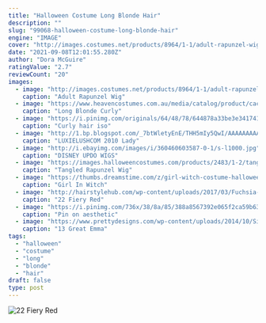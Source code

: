 ```yaml
---
title: "Halloween Costume Long Blonde Hair"
description: ""
slug: "99068-halloween-costume-long-blonde-hair"
engine: "IMAGE"
cover: "http://images.costumes.net/products/8964/1-1/adult-rapunzel-wig.jpg"
date: "2021-09-08T12:01:55.280Z"
author: "Dora McGuire"
ratingValue: "2.7"
reviewCount: "20"
images:
  - image: "http://images.costumes.net/products/8964/1-1/adult-rapunzel-wig.jpg"
    caption: "Adult Rapunzel Wig"
  - image: "https://www.heavencostumes.com.au/media/catalog/product/cache/87e1f69bc93e13dd75c69321dae7010a/e/-/e-zl-05179-elevate-costumes-bella-long-blonde-curls-fashion-wig-front-1000.jpg"
    caption: "Long Blonde Curly"
  - image: "https://i.pinimg.com/originals/64/48/78/644878a33be3e341741fbf48320494b6.jpg"
    caption: "Curly hair iso"
  - image: "http://1.bp.blogspot.com/_7btWletyEnE/THH5mIy5QwI/AAAAAAAAAyg/SDbG7xQSYPU/s1600/889977.jpg"
    caption: "LUXIELUSHCOM 2010 Lady"
  - image: "http://i.ebayimg.com/images/i/360460603587-0-1/s-l1000.jpg"
    caption: "DISNEY UPDO WIGS"
  - image: "https://images.halloweencostumes.com/products/2483/1-2/tangled-rapunzel-wig.jpg"
    caption: "Tangled Rapunzel Wig"
  - image: "https://thumbs.dreamstime.com/z/girl-witch-costume-halloween-smiling-toothless-brown-eyes-long-brown-hair-pigtails-wears-orange-yellow-white-32939096.jpg"
    caption: "Girl In Witch"
  - image: "http://hairstylehub.com/wp-content/uploads/2017/03/Fuchsia-Ombre-Dip-Dye.png"
    caption: "22 Fiery Red"
  - image: "https://i.pinimg.com/736x/38/8a/85/388a8567392e065f2ca59b63df470353.jpg"
    caption: "Pin on aesthetic"
  - image: "https://www.prettydesigns.com/wp-content/uploads/2014/10/Simple-Curly-Hair-Emma-Stone-Hairstyles.jpg"
    caption: "13 Great Emma"
tags:
  - "halloween"
  - "costume"
  - "long"
  - "blonde"
  - "hair"
draft: false
type: post
---
```



![22 Fiery Red](http://hairstylehub.com/wp-content/uploads/2017/03/Fuchsia-Ombre-Dip-Dye.png "22 Fiery Red")


<!--inArticleAds-->

<!--galleryOne-->


<!--inArticleAds-->

<!--galleryTwo-->


<!--galleryThree-->

